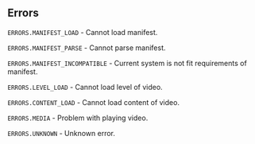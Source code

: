 ## Errors

`ERRORS.MANIFEST_LOAD` - Cannot load manifest.

`ERRORS.MANIFEST_PARSE` - Cannot parse manifest.

`ERRORS.MANIFEST_INCOMPATIBLE` - Current system is not fit requirements of manifest.

`ERRORS.LEVEL_LOAD` - Cannot load level of video.

`ERRORS.CONTENT_LOAD` - Cannot load content of video.

`ERRORS.MEDIA` - Problem with playing video.

`ERRORS.UNKNOWN` - Unknown error.
